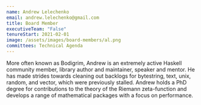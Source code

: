 ```yaml
---
name: Andrew Lelechenko
email: andrew.lelechenko@gmail.com
title: Board Member
executiveTeam: "False"
tenureStart: 2021-02-01
image: /assets/images/board-members/al.png
committees: Technical Agenda
---
```

More often known as Bodigrim, Andrew is an extremely active Haskell community member, library author and maintainer, speaker and mentor. He has made strides towards cleaning out backlogs for bytestring, text, unix, random, and vector, which were previously stalled. Andrew holds a PhD degree for contributions to the theory of the Riemann zeta-function and develops a range of mathematical packages with a focus on performance.
